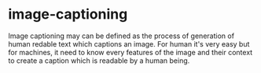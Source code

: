# image-captioning

Image captioning may can be defined as the process of generation of human redable text which captions an image. For human it's very easy but for machines, it need to know every features of the image and their context to create a caption which is readable by a human being.

